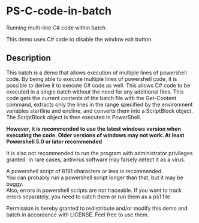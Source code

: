 # PS-C-code-in-batch
Running multi-line C# code within batch.

This demo uses C# code to disable the window exit button.
## Description
This batch is a demo that allows execution of multiple lines of powershell code.
By being able to execute multiple lines of powershell code, it is possible to derive it to execute C# code as well.
This allows C# code to be executed in a single batch without the need for any additional files.
This code gets the current contents of the batch file with the Get-Content command, extracts only the lines in the range specified by the environment variables startline and endline, and converts them into a ScriptBlock object. The ScriptBlock object is then executed in PowerShell.

**However, it is recommended to use the latest windows version when executing the code. Older versions of windows may not work. At least Powershell 5.0 or later recommended**

It is also not recommended to run the program with administrator privileges granted. In rare cases, antivirus software may falsely detect it as a virus.

A powershell script of 8191 characters or less is recommended.  
You can probably run a powershell script longer than that, but it may be buggy.  
Also, errors in powershell scripts are not traceable. If you want to track errors separately, you need to catch them or run them as a ps1 file  


Permission is hereby granted to redistribute and/or modify this demo and batch in accordance with LICENSE. Feel free to use them.
